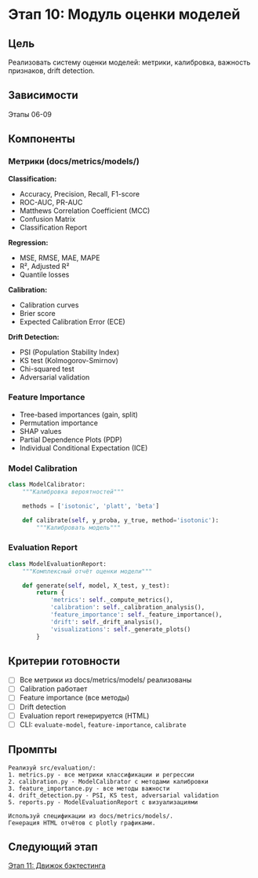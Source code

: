 # Этап 10: Модуль оценки моделей

## Цель
Реализовать систему оценки моделей: метрики, калибровка, важность признаков, drift detection.

## Зависимости
Этапы 06-09

## Компоненты

### Метрики (docs/metrics/models/)
**Classification:**
- Accuracy, Precision, Recall, F1-score
- ROC-AUC, PR-AUC
- Matthews Correlation Coefficient (MCC)
- Confusion Matrix
- Classification Report

**Regression:**
- MSE, RMSE, MAE, MAPE
- R², Adjusted R²
- Quantile losses

**Calibration:**
- Calibration curves
- Brier score
- Expected Calibration Error (ECE)

**Drift Detection:**
- PSI (Population Stability Index)
- KS test (Kolmogorov-Smirnov)
- Chi-squared test
- Adversarial validation

### Feature Importance
- Tree-based importances (gain, split)
- Permutation importance
- SHAP values
- Partial Dependence Plots (PDP)
- Individual Conditional Expectation (ICE)

### Model Calibration
```python
class ModelCalibrator:
    """Калибровка вероятностей"""

    methods = ['isotonic', 'platt', 'beta']

    def calibrate(self, y_proba, y_true, method='isotonic'):
        """Калибровать модель"""
```

### Evaluation Report
```python
class ModelEvaluationReport:
    """Комплексный отчёт оценки модели"""

    def generate(self, model, X_test, y_test):
        return {
            'metrics': self._compute_metrics(),
            'calibration': self._calibration_analysis(),
            'feature_importance': self._feature_importance(),
            'drift': self._drift_analysis(),
            'visualizations': self._generate_plots()
        }
```

## Критерии готовности

- [ ] Все метрики из docs/metrics/models/ реализованы
- [ ] Calibration работает
- [ ] Feature importance (все методы)
- [ ] Drift detection
- [ ] Evaluation report генерируется (HTML)
- [ ] CLI: `evaluate-model`, `feature-importance`, `calibrate`

## Промпты

```
Реализуй src/evaluation/:
1. metrics.py - все метрики классификации и регрессии
2. calibration.py - ModelCalibrator с методами калибровки
3. feature_importance.py - все методы важности
4. drift_detection.py - PSI, KS test, adversarial validation
5. reports.py - ModelEvaluationReport с визуализациями

Используй спецификации из docs/metrics/models/.
Генерация HTML отчётов с plotly графиками.
```

## Следующий этап
[Этап 11: Движок бэктестинга](Этап_11_Движок_бэктестинга.md)
